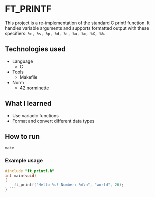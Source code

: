 # FT_PRINTF
This project is a re-implementation of the standard C printf function. It handles variable arguments and supports formatted output with these specifiers: `%c, %s, %p, %d, %i, %u, %x, %X, %%`.

## Technologies used
- Language
	- C
- Tools
	- Makefile
- Norm
	- [42 norminette](https://github.com/42school/norminette)

## What I learned
- Use variadic functions
- Format and convert different data types

## How to run
```make```

### Example usage
```C
#include "ft_printf.h"
int main(void)
{
	ft_printf("Hello %s! Number: %d\n", "world", 26);
} ```
